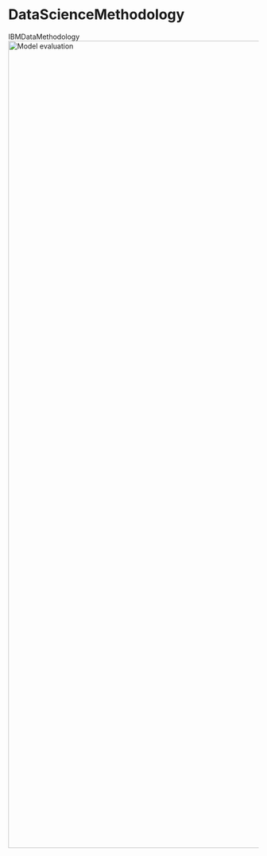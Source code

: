 # DataScienceMethodology
IBMDataMethodology
<img width="1625" alt="Model evaluation" src="https://user-images.githubusercontent.com/29928837/79062551-08a91180-7ca4-11ea-9775-ffced3790a3b.png">
